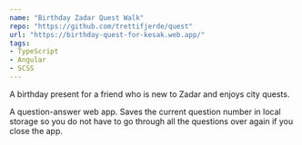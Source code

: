 ```yaml
---
name: "Birthday Zadar Quest Walk"
repo: "https://github.com/trettifjerde/quest"
url: "https://birthday-quest-for-kesak.web.app/"
tags:
- TypeScript
- Angular
- SCSS
---
```

A birthday present for a friend who is new to Zadar and enjoys city quests.

A question-answer web app. Saves the current question number in local storage so you do not have to go through all the questions over again if you close the app.